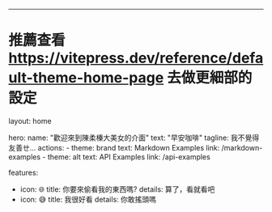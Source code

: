 ---
# 推薦查看 https://vitepress.dev/reference/default-theme-home-page 去做更細部的設定
layout: home

hero:
  name: "歡迎來到陳柔榛大美女的介面"
  text: "早安咖啡"
  tagline: 我不覺得友善ㄝ...
  actions:
    - theme: brand
      text: Markdown Examples
      link: /markdown-examples
    - theme: alt
      text: API Examples
      link: /api-examples

features:
  - icon: 🌐
    title: 你要來偷看我的東西嗎?
    details: 算了，看就看吧
  - icon: 😅
    title: 我很好看
    details: 你敢搖頭嗎
 